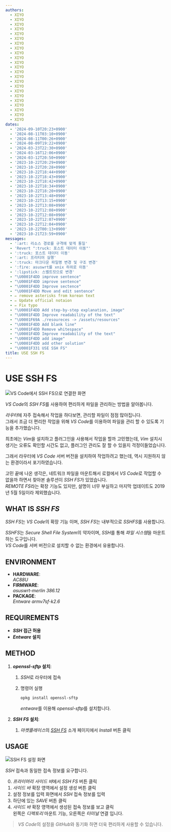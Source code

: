 ```yaml
---
authors:
  - XIYO
  - XIYO
  - XIYO
  - XIYO
  - XIYO
  - XIYO
  - XIYO
  - XIYO
  - XIYO
  - XIYO
  - XIYO
  - XIYO
  - XIYO
  - XIYO
  - XIYO
  - XIYO
  - XIYO
  - XIYO
  - XIYO
  - XIYO
  - XIYO
  - XIYO
  - XIYO
dates:
  - '2024-09-10T20:23+0900'
  - '2024-08-11T03:10+0900'
  - '2024-08-11T00:26+0900'
  - '2024-08-09T19:22+0900'
  - '2024-03-23T22:30+0900'
  - '2024-03-16T12:06+0900'
  - '2024-03-12T20:50+0900'
  - '2023-10-22T20:29+0900'
  - '2023-10-22T20:28+0900'
  - '2023-10-22T18:44+0900'
  - '2023-10-22T18:43+0900'
  - '2023-10-22T18:42+0900'
  - '2023-10-22T18:34+0900'
  - '2023-10-22T18:20+0900'
  - '2023-10-22T13:48+0900'
  - '2023-10-22T13:15+0900'
  - '2023-10-22T13:08+0900'
  - '2023-10-22T12:08+0900'
  - '2023-10-22T12:08+0900'
  - '2023-10-22T12:07+0900'
  - '2023-10-22T12:04+0900'
  - '2023-10-22T00:13+0900'
  - '2023-10-21T23:59+0900'
messages:
  - ':art: 리소스 경로를 규격에 맞게 통일'
  - 'Revert ":truck: 포스트 데이터 이동"'
  - ':truck: 포스트 데이터 이동'
  - ':art: 프리티어 실행'
  - ':truck: 마크다운 파일명 변경 및 구조 변경'
  - ':fire: asuswrt를 xnix 하위로 이동'
  - ':lipstick: 스벨트킷으로 변경'
  - "\U0001F4DD improve sentence"
  - "\U0001F4DD improve sentence"
  - "\U0001F4DD Improve sectence"
  - "\U0001F4DD Move and edit sentence"
  - ✏️ remove asterisks from korean text
  - ✏️ Update official notaion
  - ✏️ Fix typo
  - "\U0001F4DD Add step-by-step explanation, image"
  - "\U0001F4DD Improve readability of the text"
  - "\U0001F69A ./resoureces -> /assets/resources"
  - "\U0001F4DD Add blank line"
  - "\U0001F4DD Remove whitespace"
  - "\U0001F4DD Improve readability of the text"
  - "\U0001F4DD add image"
  - "\U0001F4DD add other solution"
  - "\U0001F331 USE SSH FS"
title: USE SSH FS
---
```

# USE SSH FS

![*VS Code*에서 *SSH FS*으로 연결한 화면](/static/resources/2023-10-22-11-55-54.png)

*VS Code*의 *SSH FS*를 사용하여 편리하게 파일을 관리하는 방법을 알아봅니다.

*라우터*에 자주 접속해서 작업을 하다보면, 관리할 파일이 점점 많아집니다. \
그래서 조금 더 편리한 작업을 위해 *VS Code*를 이용하여 파일을 관리 할 수 있도록 기능을 추가했습니다.

최초에는 *Vim*을 설치하고 플러그인을 사용해서 작업을 할까 고민했는데, _Vim_ 설치시 생기는 오류도 확인할 시간도 없고, 플러그인 관리도 잘 할 수 있을지 걱정이들었습니다.

그래서 라우터에 _VS Code_ 서버 버전을 설치하여 작업하려고 했는데, 역시 지원하지 않는 환경이라서 포기하였습니다.

고민 끝에 나온 생각은, 네트워크 파일을 마운트해서 로컬에서 *VS Code*로 작업할 수 없을까 하면서 찾아본 솔루션이 *SSH FS*가 있었습니다. \
*REMOTE FS*라는 확장 기능도 있지만, 설명이 너무 부실하고 마지막 업데이트도 2019년 5월 5일이라 제외했습니다.

## WHAT IS _SSH FS_

*SSH FS*는 *VS Code*의 확장 기능 이며, *SSH FS*는 내부적으로 *SSHFS*를 사용합니다.

*SSHFS*는 *Secure Shell File System*의 약자이며, *SSH*를 통해 *파일 시스템*을 마운트하는 도구입니다. \
*VS Code*를 서버 버전으로 설치할 수 없는 환경에서 유용합니다.

## ENVIRONMENT

- **HARDWARE**: \
  _AC88U_
- **FIRMWARE**: \
  _asuswrt-merlin 386.12_
- **PACKAGE**: \
  _Entware armv7sf-k2.6_

## REQUIREMENTS

- **_SSH_ 접근 허용**
- **_Entware_ 설치**

## METHOD

1. **_openssl-sftp_ 설치**:

   1. *SSH*로 라우터에 접속
   2. 명령어 실행

      ```bash
      opkg install openssl-sftp
      ```

      *entware*를 이용해 *openssl-sftp*를 설치합니다.

2. **_SSH FS_ 설치**:
   1. *마켓플레이스*의 [*SSH FS*] 소개 페이지에서 _Install_ 버튼 클릭

## USAGE

![*SSH FS* 설정 화면](/static/resources/2023-10-22-13-40-10.png)

_SSH_ 접속과 동일한 접속 정보를 요구합니다.

0. *프라이머리 사이드 바*에서 _SSH FS_ 버튼 클릭
1. _사이드 바_ 확장 영역에서 설정 생성 버튼 클릭
2. 설정 정보를 입력 화면에서 _SSH_ 접속 정보를 입력
3. 하단에 있는 _SAVE_ 버튼 클릭
4. _사이드 바_ 확장 영역에서 생성된 접속 정보를 보고 클릭 \
   왼쪽은 _디렉토리_ 마운트 기능, 오른쪽은 _터미널_ 연결 입니다.

> *VS Code*의 설정을 *GitHub*와 동기화 하면 더욱 편리하게 사용할 수 있습니다.

[*SSH FS*]: https://marketplace.visualstudio.com/items?itemName=Kelvin.VSCODE-sshfs
